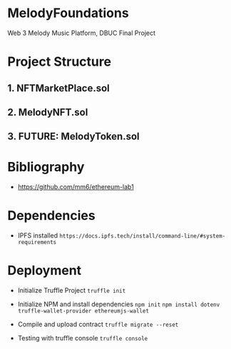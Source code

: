 # MelodyFoundations
Web 3 Melody Music Platform, DBUC Final Project

# Project Structure
## 1. NFTMarketPlace.sol

## 2. MelodyNFT.sol 

## 3. FUTURE: MelodyToken.sol


# Bibliography
- https://github.com/mm6/ethereum-lab1

# Dependencies 
- IPFS installed `https://docs.ipfs.tech/install/command-line/#system-requirements`

# Deployment
- Initialize Truffle Project 
`truffle init`

- Initialize NPM and install dependencies 
`npm init`
`npm install dotenv truffle-wallet-provider ethereumjs-wallet`

- Compile and upload contract 
`truffle migrate --reset`

- Testing with truffle console
`truffle console`




